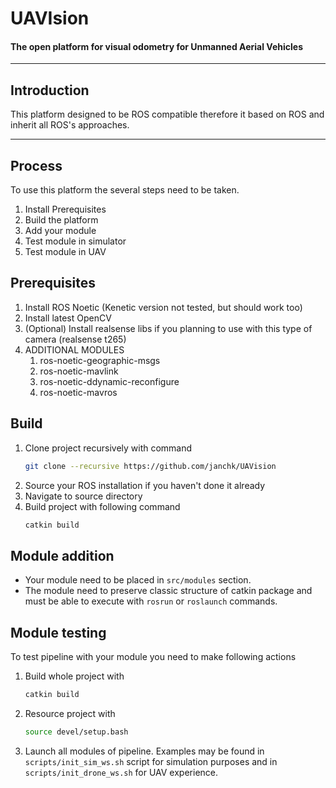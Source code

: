 # UAVIsion
#### The open platform for visual odometry for Unmanned Aerial Vehicles
---
## Introduction
This platform designed to be ROS compatible therefore it based on ROS and inherit all ROS's approaches.

---
## Process
To use this platform the several steps need to be taken.
1. Install Prerequisites
2. Build the platform
3. Add your module
4. Test module in simulator
5. Test module in UAV

## Prerequisites
1. Install ROS Noetic (Kenetic version not tested, but should work too)
2. Install latest OpenCV
3. (Optional) Install realsense libs if you planning to use with this type of camera (realsense t265)
4. ADDITIONAL MODULES
   1. ros-noetic-geographic-msgs
   2. ros-noetic-mavlink
   3. ros-noetic-ddynamic-reconfigure
   4. ros-noetic-mavros

## Build
1. Clone project recursively with command 
    ```bash 
    git clone --recursive https://github.com/janchk/UAVision
    ```
2. Source your ROS installation if you haven't done it already 
3. Navigate to source directory
4. Build project with following command
    ```bash 
    catkin build 
    ```

## Module addition
* Your module need to be placed in `src/modules` section. 
* The module need to preserve classic  structure of catkin package and must be able to execute with `rosrun` or `roslaunch` commands.

## Module testing
To test pipeline with your module you need to make following actions
1. Build whole project with 
   ```bash 
   catkin build 
   ```
2. Resource project with 
   ```bash 
   source devel/setup.bash
   ```
3. Launch all modules of pipeline. Examples may be found in `scripts/init_sim_ws.sh` script for simulation purposes and in `scripts/init_drone_ws.sh` for UAV experience.
